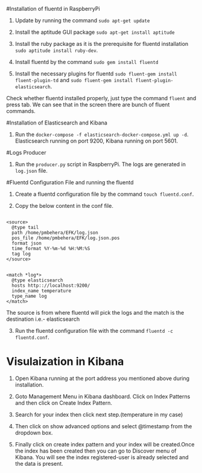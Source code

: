 #Installation of fluentd in RaspberryPi

1. Update by running the command `sudo apt-get update`

2. Install the aptitude GUI package `sudo apt-get install aptitude`

3. Install the ruby package as it is the prerequisite for fluentd installation `sudo aptitude install ruby-dev`.

4. Install fluentd by the command `sudo gem install fluentd`

5. Install the necessary plugins for fluentd `sudo fluent-gem install fluent-plugin-td` and `sudo fluent-gem install fluent-plugin-elasticsearch`.

Check whether fluentd installed properly, just type the command `fluent` and press tab. We can see that in the screen there are bunch of fluent commands.

#Installation of Elasticsearch and Kibana

1. Run the `docker-compose -f elasticsearch-docker-compose.yml up -d`. Elasticsearch running on port 9200, Kibana running on port 5601.

#Logs Producer

1. Run the `producer.py` script in RaspberryPi. The logs are generated in `log.json` file. 

#Fluentd Configuration File and running the fluentd

1. Create a fluentd configuration file by the command `touch fluentd.conf`.

2. Copy the below content in the conf file.

```

<source>
  @type tail
  path /home/pmbehera/EFK/log.json
  pos_file /home/pmbehera/EFK/log.json.pos
  format json
  time_format %Y-%m-%d %H:%M:%S
  tag log 
</source>


<match *log*>
  @type elasticsearch
  hosts http:://localhost:9200/
  index_name temperature
  type_name log
</match>

```
The source is from where fluentd will pick the logs and the match is the destination i.e.- elasticsearch

3. Run the fluentd configuration file with the command `fluentd -c fluentd.conf`.

# Visulaization in Kibana

1. Open Kibana running at the port address you mentioned above during installation.

2. Goto Management Menu in Kibana dashboard. Click on Index Patterns and then click on Create Index Pattern.

3. Search for your index then click next step.(temperature in my case)

4. Then click on show advanced options and select @timestamp from the dropdown box.

5. Finally click on create index pattern and your index will be created.Once the index has been created then you can go to Discover menu of Kibana. You will see the index registered-user is already selected and the data is present.


